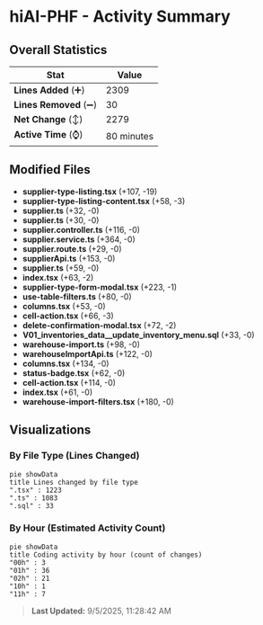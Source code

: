 # hiAI-PHF - Activity Summary 

## Overall Statistics

| Stat                   | Value                                                             |
| ---------------------- | ----------------------------------------------------------------- |
| **Lines Added** (➕)   | 2309                                          |
| **Lines Removed** (➖) | 30                                        |
| **Net Change** (↕)    | 2279                |
| **Active Time** (⌚)   | 80 minutes |


## Modified Files
- **supplier-type-listing.tsx** (+107, -19)
- **supplier-type-listing-content.tsx** (+58, -3)
- **supplier.ts** (+32, -0)
- **supplier.ts** (+30, -0)
- **supplier.controller.ts** (+116, -0)
- **supplier.service.ts** (+364, -0)
- **supplier.route.ts** (+29, -0)
- **supplierApi.ts** (+153, -0)
- **supplier.ts** (+59, -0)
- **index.tsx** (+63, -2)
- **supplier-type-form-modal.tsx** (+223, -1)
- **use-table-filters.ts** (+80, -0)
- **columns.tsx** (+53, -0)
- **cell-action.tsx** (+66, -3)
- **delete-confirmation-modal.tsx** (+72, -2)
- **V01_inventories_data__update_inventory_menu.sql** (+33, -0)
- **warehouse-import.ts** (+98, -0)
- **warehouseImportApi.ts** (+122, -0)
- **columns.tsx** (+134, -0)
- **status-badge.tsx** (+62, -0)
- **cell-action.tsx** (+114, -0)
- **index.tsx** (+61, -0)
- **warehouse-import-filters.tsx** (+180, -0)

## Visualizations

### By File Type (Lines Changed)

```mermaid
pie showData
title Lines changed by file type
".tsx" : 1223
".ts" : 1083
".sql" : 33
```

### By Hour (Estimated Activity Count)

```mermaid
pie showData
title Coding activity by hour (count of changes)
"00h" : 3
"01h" : 36
"02h" : 21
"10h" : 1
"11h" : 7
```


> **Last Updated:** 9/5/2025, 11:28:42 AM